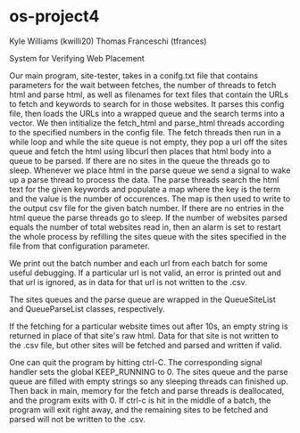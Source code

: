 # os-project4

Kyle Williams		(kwilli20)
Thomas Franceschi	(tfrances)

System for Verifying Web Placement

Our main program, site-tester, takes in a conifg.txt file that contains parameters 
for the wait between fetches, the number of threads to fetch html and parse html, as 
well as filenames for text files that contain the URLs to fetch and keywords to search
for in those websites. It parses this config file, then loads the URLs into a wrapped queue 
and the search terms into a vector. We then intitialize the fetch_html and parse_html 
threads according to the specified numbers in the config file. The fetch threads then 
run in a while loop and while the site queue is not empty, they pop a url off the sites queue and fetch 
the html using libcurl then places that html body into a queue to be parsed. If there are no 
sites in the queue the threads go to sleep. Whenever we place html in the parse queue we 
send a signal to wake up a parse thread to process the data. The parse threads search the 
html text for the given keywords and populate a map where the key is the term and the 
value is the number of occurences. The map is then used to write to the output csv file 
for the given batch number. If there are no entries in the html queue the parse threads 
go to sleep. If the number of websites parsed equals the number of total websites read in, 
then an alarm is set to restart the whole process by refilling the sites queue with the sites
specified in the file from that configuration parameter.

We print out the batch number and each url from each batch for some useful debugging. If
a particular url is not valid, an error is printed out and that url is ignored, as in
data for that url is not written to the .csv.

The sites queues and the parse queue are wrapped in the QueueSiteList and QueueParseList
classes, respectively.

If the fetching for a particular website times out after 10s, an empty string is returned
in place of that site's raw html.  Data for that site is not written to the .csv file, but other sites
will be fetched and parsed and written if valid.

One can quit the program by hitting ctrl-C.  The corresponding signal handler sets the global
KEEP_RUNNING to 0.  The sites queue and the parse queue are filled with empty strings so any sleeping threads
can finished up. Then back in main, memory for the fetch and parse threads is deallocated, and the program
exits with 0.  If ctrl-c is hit in the middle of a batch, the program will exit right away, and the
remaining sites to be fetched and parsed will not be written to the .csv.